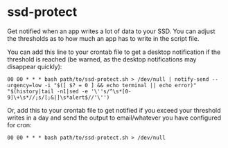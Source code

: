 # ssd-protect
Get notified when an app writes a lot of data to your SSD. You can adjust the thresholds as to how much an app has to write in the script file.

You can add this line to your crontab file to get a desktop notification if the threshold is reached (be warned, as the desktop notifications may disappear quickly):

`00 00 * * * bash path/to/ssd-protect.sh > /dev/null | notify-send --urgency=low -i "$([ $? = 0 ] && echo terminal || echo error)" "$(history|tail -n1|sed -e '\''s/^\s*[0-9]\+\s*//;s/[;&|]\s*alert$//'\'')`


Or, add this to your crontab file to get notified if you exceed your threshold writes in a day and send the output to email/whatever you have configured for cron:

`00 00 * * * bash path/to/ssd-protect.sh > /dev/null`
